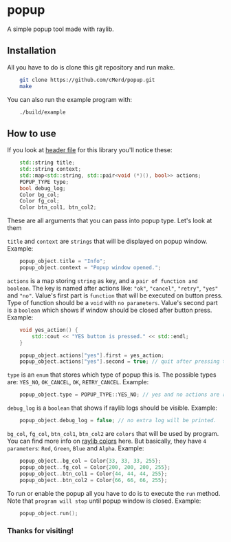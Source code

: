 # popup

A simple popup tool made with raylib.

## Installation
	
All you have to do is clone this git repository and run make.
```bash
    git clone https://github.com/cMerd/popup.git
    make
```	

You can also run the example program with:
```bash
    ./build/example
```

## How to use

If you look at [header file](./inc/popup.hpp) for this library you'll notice these:
```cpp
    std::string title;
    std::string context;
    std::map<std::string, std::pair<void (*)(), bool>> actions;
    POPUP_TYPE type;
    bool debug_log;
    Color bg_col;
    Color fg_col;
    Color btn_col1, btn_col2;
```

These are all arguments that you can pass into popup type.
Let's look at them

`title` and `context` are `strings` that will be displayed on popup window.
Example: 
```cpp
    popup_object.title = "Info"; 
    popup_object.context = "Popup window opened.";
```

`actions` is a map storing `string` as key, and a `pair of function and boolean`.
The key is named after actions like: `"ok"`,  `"cancel"`,  `"retry"`, `"yes"` and `"no"`.
Value's first part is `function` that will be executed on button press.
Type of function should be a `void`  with `no parameters`.
Value's second part is a `boolean` which shows if window should be closed after button press.
Example:
```cpp
    void yes_action() {
        std::cout << "YES button is pressed." << std::endl;
    }

    popup_object.actions["yes"].first = yes_action;
    popup_object.actions["yes"].second = true; // quit after pressing the button 
```
 
`type` is an `enum` that stores which type of popup this is.
The possible types are: `YES_NO`, `OK_CANCEL`, `OK`, `RETRY_CANCEL`.
Example:
```cpp
    popup_object.type = POPUP_TYPE::YES_NO; // yes and no actions are required!
```

`debug_log` is a `boolean` that shows if raylib logs should be visible.
Example:
```cpp
    popup_object.debug_log = false; // no extra log will be printed.
```

`bg_col`, `fg_col`, `btn_col1`, `btn_col2` are `colors` that will be used by program.
You can find more info on [raylib colors](https://robloach.github.io/raylib-cpp/classraylib_1_1_color.html) here.
But basically, they have `4 parameters`: `Red`, `Green`, `Blue` and `Alpha`.
Example:
```cpp
    popup_object..bg_col = Color{33, 33, 33, 255};
    popup_object..fg_col = Color{200, 200, 200, 255};
    popup_object..btn_col1 = Color{44, 44, 44, 255};
    popup_object..btn_col2 = Color{66, 66, 66, 255};
```

To run or enable the popup all you have to do is to execute the `run` method.
Note that `program will stop` until popup window is closed.
Example:
```cpp
    popup_object.run();
```

### Thanks for visiting!
